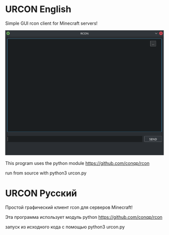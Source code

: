 # URCON English
Simple GUI rcon client for Minecraft servers!

<img src="Screenshots/main.png" />

This program uses the python module https://github.com/conqp/rcon

run from source with python3 urcon.py

# URCON Русский
Простой графический клиент rcon для серверов Minecraft!

Эта программа использует модуль python https://github.com/conqp/rcon

запуск из исходного кода с помощью python3 urcon.py
